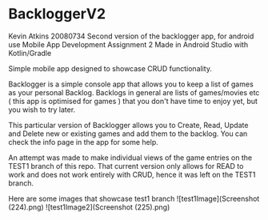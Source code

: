 # BackloggerV2
Kevin Atkins 20080734
Second version of the backlogger app, for android use
Mobile App Development Assignment 2 Made in Android Studio with Kotlin/Gradle

Simple mobile app designed to showcase CRUD functionality.

Backlogger is a simple console app that allows you to keep a list of games as your personal Backlog. Backlogs in general are lists of games/movies etc ( this app is optimised for games ) that you don't have time to enjoy yet, but you wish to try later.

This particular version of Backlogger allows you to Create, Read, Update and Delete new or existing games and add them to the backlog. You can check the info page in the app for some help.

An attempt was made to make individual views of the game entries on the TEST1 branch of this repo. That current version
only allows for READ to work and does not work entirely with CRUD, hence it was left on the TEST1 branch.

Here are some images that showcase test1 branch
![test1Image](Screenshot (224).png)
![test1Image2](Screenshot (225).png)
